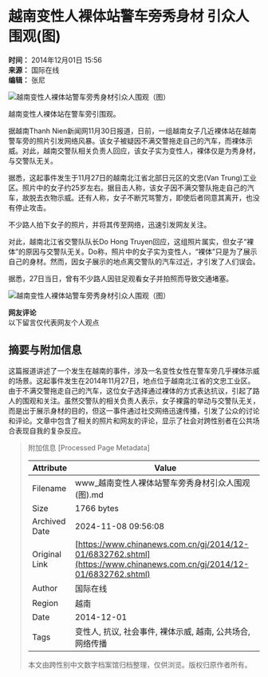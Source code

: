 # 越南变性人裸体站警车旁秀身材 引众人围观(图)

**时间：** 2014年12月01日 15:56  
**来源：** 国际在线  
**编辑：** 张尼  

![越南变性人裸体站警车旁秀身材引众人围观（图）](http://www.chinanews.com/fileftp/2020/03/2020-03-11/U194P4T8D6832762F107DT20141201155638.jpg)

越南变性人裸体站在警车旁引围观。

据越南Thanh Nien新闻网11月30日报道，日前，一组越南女子几近裸体站在越南警车旁的照片引发网络风暴。该女子被疑因不满交警拖走自己的汽车，而裸体示威。对此，越南交警队相关负责人回应，该女子实为变性人，裸体仅是为秀身材，与交警队无关。

据悉，这起事件发生于11月27日的越南北江省北部日元区的文忠(Van Trung)工业区。照片中的女子约25岁左右。据目击人称，该女子因不满交警队拖走自己的汽车，故脱去衣物示威。还有人称，女子不断咒骂警方，即使后者同意其离开，也没有停止攻击。

不少路人拍下女子的照片，并将其传至网络，迅速引发网友关注。

对此，越南北江省交警队队长Do Hong Truyen回应，这组照片属实，但女子“裸体”的原因与交警队无关。Do称，照片中的女子实为变性人，“裸体”只是为了展示自己的身材。然而，因女子展示的地点离交警队的汽车过近，才引发了人们误会。

据悉，27日当日，曾有不少路人因驻足观看女子并拍照而导致交通堵塞。

![越南变性人裸体站警车旁秀身材引众人围观（图）](http://www.chinanews.com/fileftp/2020/03/2020-03-11/U194P4T47D46410F977DT20200311083723.jpg)

**网友评论**  
以下留言仅代表网友个人观点

## 摘要与附加信息

<!-- tcd_abstract -->
这篇报道讲述了一个发生在越南的事件，涉及一名变性女性在警车旁几乎裸体示威的场景。这起事件发生在2014年11月27日，地点位于越南北江省的文忠工业区。由于不满交警拖走自己的汽车，这位女子选择通过裸体的方式表达抗议，引起了路人的围观和关注。虽然交警队的相关负责人表示，女子裸露的举动与交警队无关，而是出于展示身材的目的，但这一事件通过社交网络迅速传播，引发了公众的讨论和评论。文章中包含了相关的照片和网友的评论，显示了社会对跨性别者在公共场合表现自我的复杂反应。
<!-- tcd_abstract_end -->

> 附加信息 [Processed Page Metadata]
>
> | Attribute       | Value                                  |
> |-----------------|----------------------------------------|
> | Filename        | www_越南变性人裸体站警车旁秀身材引众人围观(图).md                             |
> | Size            | 1766 bytes                           |
> | Archived Date   | 2024-11-08 09:56:08                             |
> | Original Link   | [https://www.chinanews.com.cn/gj/2014/12-01/6832762.shtml](https://www.chinanews.com.cn/gj/2014/12-01/6832762.shtml)                       |
> | Author          | 国际在线                               |
> | Region          | 越南                               |
> | Date            | 2014-12-01                                 |
> | Tags            | 变性人, 抗议, 社会事件, 裸体示威, 越南, 公共场合, 网络传播                                 |
>
> 本文由跨性别中文数字档案馆归档整理，仅供浏览。版权归原作者所有。
>